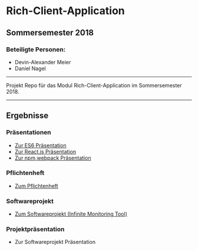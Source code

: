 # Rich-Client-Application
## Sommersemester 2018
### Beteiligte Personen:
* Devin-Alexander Meier
* Daniel Nagel

---

Projekt Repo für das Modul Rich-Client-Application im Sommersemester 2018.

---

## Ergebnisse

### Präsentationen


* [Zur ES6 Präsentation](https://devplex.github.io/RCA_SS18/ES6_Präsentation/index.html)
* [Zur React.js Präsentation](https://devplex.github.io/RCA_SS18/Reactjs_Präsentation/index.html)
* [Zur npm,webpack Präsentation](https://devplex.github.io/RCA_SS18/npm_Präsentation/index.html)


### Pflichtenheft

* [Zum Pflichtenheft](https://github.com/Devplex/RCA_SS18/blob/master/Pflichtenheft/Pflichtenheft.md)


### Softwareprojekt

* [Zum Softwareprojekt (Infinite Monitoring Tool)](https://github.com/danisenpai/Infinite-Monitoring-Tool/tree/master)


### Projektpräsentation

* Zur Softwareprojekt Präsentation
